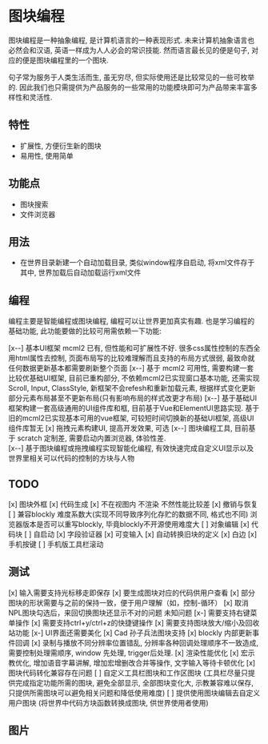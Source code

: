 
# 图块编程

图块编程是一种抽象编程, 是计算机语言的一种表现形式. 未来计算机抽象语言也必然会和汉语, 英语一样成为人人必会的常识技能. 然而语言最长见的便是句子, 对应的便是图块编程里的一个图块.

句子常为服务于人类生活而生, 虽无穷尽, 但实际使用还是比较常见的一些可枚举的. 因此我们也只需提供为产品服务的一些常用的功能模块即可为产品带来丰富多样性和灵活性.

## 特性

- 扩展性, 方便衍生新的图块
- 易用性, 使用简单

## 功能点

- 图块搜索
- 文件浏览器

## 用法

- 在世界目录新建一个自动加载目录, 类似window程序自启动, 将xml文件存于其中, 世界加载后自动加载运行xml文件

## 编程

编程主要是智能编程或图块编程, 编程可以让世界更加真实有趣. 也是学习编程的基础功能, 此功能要做的比较可用需依赖一下功能:

[x--] 基本UI框架 mcml2 已有, 但性能和可扩展性不好. 很多css属性控制的东西全用html属性去控制, 页面布局写的比较难理解而且支持的布局方式很弱, 最致命就任何数据更新基本都需要刷新整个页面
[x--] 基于 mcml2 可用性, 需要构建一套比较优基础UI框架, 目前已重构部分, 不依赖mcml2已实现窗口基本功能, 还需实现Scroll, Input, ClassStyle, 新框架不会refesh和重新加载元素, 根据样式变化更新部分元素布局甚至不更新布局(只有影响布局的样式改更才布局)
[x--] 基于基础UI框架构建一套高级通用的UI组件库和框, 目前基于Vue和ElementUI思路实现. 基于旧的mcml2已实现基本可用的vue框架, 可较短时间切换新的基础UI框架, 高级UI组件库暂无
[x] 拖拽元素构建UI, 提高开发效果, 可选
[x--] 图块编程工具, 目前基于 scratch 定制差, 需要启动内置浏览器, 体验性差.  
[x--] 基于图块编程或拖拽编程实现智能化编程, 有效快速完成自定义UI显示以及世界里相关可以代码的控制的方块与人物

## TODO

[x] 图块外框
[x] 代码生成
[x] 不在视图内 不渲染 不然性能比较差
[x] 撤销与恢复
[ ] 兼容blockly 难度系数大(实现不同导致序列化存贮的数据不同, 格式也不同) 浏览器版本是否可以重写blockly,  毕竟blockly不开源使用难度大
[ ] 对象编辑
[x] 代码块
[ ] 自启动
[x] 字段验证器
[x] 可变输入
[x] 自动转换旧块的定义
[x] 白边
[x] 手机按键
[ ] 手机版工具栏滚动

## 测试

[x] 输入需要支持光标移走即保存
[x] 要生成图块对应的代码供用户查看
[x] 部分图块的形状需要与之前的保持一致，便于用户理解（如，控制-循环）
[x] 取消NPL图块勾选后，来回切换图块还显示不对的问题  未知问题
[x-] 需要支持右键菜单操作
[x] 需要支持ctrl+y/ctrl+z的快捷键操作
[x] 需要支持图块放大/缩小及回收站功能
[x-] UI界面还需要美化
[x] Cad 孙子兵法图块支持
[x] blockly 内部更新事件回调
[x] 录制与播放不同分辨率位置错乱, 分辨率各种回调处理顺序不一致造成, 需要控制处理需顺序, window 先处理, trigger后处理.
[x] 渲染性能优化
[x] 宏示教优化, 增加语音字幕讲解, 增加宏增删改合并等操作, 文字输入等待卡顿优化
[x] 图块代码转化兼容存在问题
[ ] 自定义工具栏图块和工作区图块 (工具栏尽量只提供完成指定功能所需的图块, 避免全部显示, 全部图块变化大, 示教兼容难以保存, 只提供所需图块可以避免相关问题和降低使用难度)
[ ] 提供使用图块编辑去自定义用户图块 (将世界中代码方块函数转换成图块, 供世界使用者使用)

## 图片
